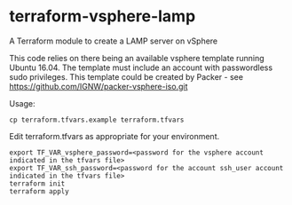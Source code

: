 # terraform-vsphere-lamp
A Terraform module to create a LAMP server on vSphere

This code relies on there being an available vsphere template running Ubuntu 16.04.
The template must include an account with passwordless sudo privileges.
This template could be created by Packer - see https://github.com/IGNW/packer-vsphere-iso.git

Usage:

````
cp terraform.tfvars.example terraform.tfvars
````

Edit terraform.tfvars as appropriate for your environment.

````
export TF_VAR_vsphere_password=<password for the vsphere account indicated in the tfvars file>
export TF_VAR_ssh_password=<password for the account ssh_user account indicated in the tfvars file>
terraform init
terraform apply
````
